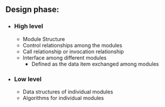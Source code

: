 ## Design phase:
- ### High level
	- Module Structure
	- Control relationships among the modules
	- Call relationship or invocation relationship
	- Interface among different modules
		- Defined as the data item exchanged among modules
- ### Low level
	- Data structures of individual modules
	- Algorithms for individual modules